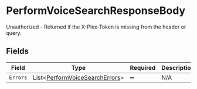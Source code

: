 # PerformVoiceSearchResponseBody

Unauthorized - Returned if the X-Plex-Token is missing from the header or query.


## Fields

| Field                                                                               | Type                                                                                | Required                                                                            | Description                                                                         |
| ----------------------------------------------------------------------------------- | ----------------------------------------------------------------------------------- | ----------------------------------------------------------------------------------- | ----------------------------------------------------------------------------------- |
| `Errors`                                                                            | List<[PerformVoiceSearchErrors](../../Models/Requests/PerformVoiceSearchErrors.md)> | :heavy_minus_sign:                                                                  | N/A                                                                                 |